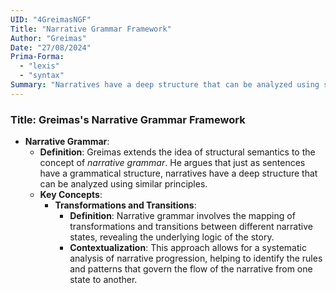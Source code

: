 ```yaml
---
UID: "4GreimasNGF"
Title: "Narrative Grammar Framework"
Author: "Greimas"
Date: "27/08/2024"
Prima-Forma:
  - "lexis"
  - "syntax"
Summary: "Narratives have a deep structure that can be analyzed using similar principals."
---
```


### Title: **Greimas's Narrative Grammar Framework**

- **Narrative Grammar**:
  - **Definition**: Greimas extends the idea of structural semantics to the concept of *narrative grammar*. He argues that just as sentences have a grammatical structure, narratives have a deep structure that can be analyzed using similar principles.
  - **Key Concepts**:
    - **Transformations and Transitions**:
      - **Definition**: Narrative grammar involves the mapping of transformations and transitions between different narrative states, revealing the underlying logic of the story.
      - **Contextualization**: This approach allows for a systematic analysis of narrative progression, helping to identify the rules and patterns that govern the flow of the narrative from one state to another.